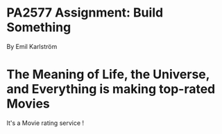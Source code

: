 # PA2577 Assignment: Build Something 

By Emil Karlström

# The Meaning of Life, the Universe, and Everything is making top-rated Movies 
It's a Movie rating service !